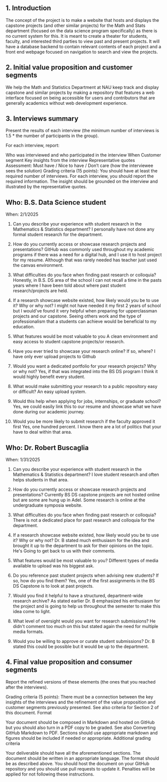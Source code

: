 ## 1. Introduction

The concept of the project is to make a website that hosts and displays the capstone projects (and other similar projects) for the Math and Stats department (focused on the data science program specifically) as there is no current system for this. It is meant to create a theater for students, faculty, and interested third parties to view past and present projects. It will have a database backend to contain relevant contents of each project and a front end webpage focused on navigation to search and view the projects. 


## 2. Initial value proposition and customer segments

We help the Math and Statistics Department at NAU keep track and display capstone and similar projects by making a repository that features a web interface focused on being accessible for users and contributors that are generally academics without web development experience. 


## 3. Interviews summary
Present the results of each interview (the minimum number of interviews is 1.5 * the number of participants in the group).

For each interview, report:

Who was interviewed and who participated in the interview
When
Customer segment
Key insights from the interview
Representative quotes
Assessment: Must have / Nice to have / Don’t care (how the interviewee sees the solution)
Grading criteria (15 points): You should have at least the required number of interviews. For each interview, you should report the required information. The insight should be grounded on the interview and illustrated by the representative quotes.

## Who: B.S. Data Science student
When: 2/1/2025
1. Can you describe your experience with student research in the Mathematics & Statistics
department?
I personally have not done any formal student research for the department.
3. How do you currently access or showcase research projects and presentations?
GitHub was commonly used throughout my academic programs if there was a need for a digital hub, and I use it to host project for my resume. Although that was rarely needed has teacher just used the canvas environment.
4. What difficulties do you face when finding past research or colloquia?
Honestly, in B.S. DS area of the school I can not recall a time in the pasts years where I have been told about where past student research/projects are held.
5. If a research showcase website existed, how likely would you be to use it? Why or why not?
I might not have needed it my first 2 years of school but I would've found it very helpful when preparing for upperclassman projects and our capstone. Seeing others work and the type of professionalism that a students can achieve would be beneficial to my education.
6. What features would be most valuable to you
A clean environment and easy access to student capstone projects/or research.

7. Have you ever tried to showcase your research online? If so, where?
I have only ever upload projects to Github
8. Would you want a dedicated portfolio for your research projects? Why or why not?
Yes, if that was integrated into the BS DS program I think it would highly benefit every student.
9. What would make submitting your research to a public repository easy or difficult?
An easy upload system.
10. Would this help when applying for jobs, internships, or graduate school?
Yes, we could easily link this to our resume and showcase what we have done during our academic journey.
11. Would you be more likely to submit research if the faculty approved it first
Yes, one hundred percent. I know there are a lot of politics that your have to deal within that area.


## Who: Dr. Robert Buscaglia
When: 1/31/2025

1. Can you describe your experience with student research in the Mathematics & Statistics department?
I love student research and often helps students in that area. 

2. How do you currently access or showcase research projects and presentations?
Currently BS DS capstone projects are not hosted online but are some are hung up in Adel. Some research is online at the undergraduate symposia website. 

3. What difficulties do you face when finding past research or colloquia?
There is not a dedicated place for past research and colloquia for the department.

4. If a research showcase website existed, how likely would you be to use it? Why or why not?
Dr. B stated much enthusiasm for the idea and brought it up to the department to ask for their opinions on the topic. He's Going to get back to us with their comments. 

5. What features would be most valuable to you?
Different types of media available to upload was his biggest ask. 

6. Do you reference past student projects when advising new students? If so, how do you find them?
Yes, one of the first assignments in the BS DS Capstone is to look at past projects.

7. Would you find it helpful to have a structured, department-wide research archive?
As stated earlier Dr. B emphasized his enthusiasm for the project and is going to help us throughout the semester to make this idea come to light. 

8. What level of oversight would you want for research submissions?
He didn't comment too much on this but stated again the need for multiple media formats. 

9. Would you be willing to approve or curate student submissions?
Dr. B stated this could be possible but it would be up to the department. 


## 4. Final value proposition and consumer segments
Report the refined versions of these elements (the ones that you reached after the interviews).

Grading criteria (5 points): There must be a connection between the key insights of the interviews and the refinement of the value proposition and customer segments previously presented. See also criteria for Section 2 of this document.
Format

Your document should be composed in Markdown and hosted on GitHub but you should also turn in a PDF copy to be graded. See also Converting GitHub Markdown to PDF. Sections should use appropriate markdown and figures should be included if needed or appropriate.
Additional grading criteria

Your deliverable should have all the aforementioned sections. The document should be written in an appropriate language. The format should be as described above. You should host the document on your GitHub repository and you should use pull requests to update it. Penalties will be applied for not following these instructions.
